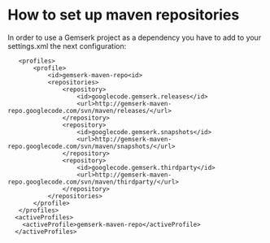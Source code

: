 # How to set up maven repositories #

In order to use a Gemserk project as a dependency you have to add to your settings.xml the next configuration:
```
   <profiles>
       <profile>
           <id>gemserk-maven-repo<id>
           <repositories>
               <repository>
                   <id>googlecode.gemserk.releases</id>
                   <url>http://gemserk-maven-repo.googlecode.com/svn/maven/releases/</url>
               </repository>
               <repository>
                   <id>googlecode.gemserk.snapshots</id>
                   <url>http://gemserk-maven-repo.googlecode.com/svn/maven/snapshots/</url>
               </repository>
               <repository>
                   <id>googlecode.gemserk.thirdparty</id>
                   <url>http://gemserk-maven-repo.googlecode.com/svn/maven/thirdparty/</url>
               </repository>
           </repositories>
       </profile>
   </profiles>
  <activeProfiles>
    <activeProfile>gemserk-maven-repo</activeProfile>
  </activeProfiles>
```